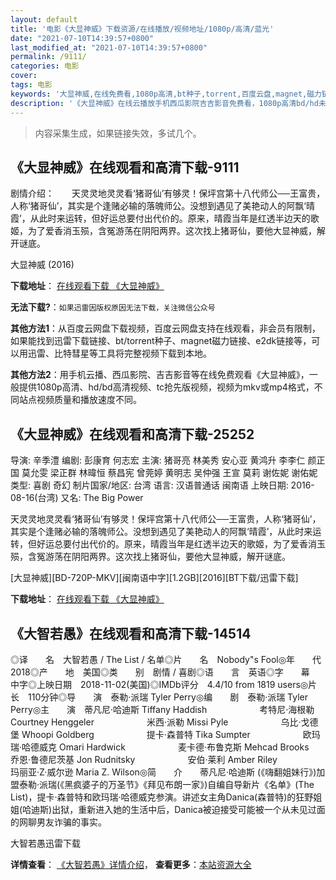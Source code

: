 ```yaml
---
layout: default
title: '电影《大显神威》下载资源/在线播放/视频地址/1080p/高清/蓝光'
date: "2021-07-10T14:39:57+0800"
last_modified_at: "2021-07-10T14:39:57+0800"
permalink: /9111/
categories: 电影
cover:
tags: 电影
keywords: '大显神威,在线免费看,1080p高清,bt种子,torrent,百度云盘,magnet,磁力链,迅雷下载资源'
description: '《大显神威》在线云播放手机西瓜影院吉吉影音免费看，1080p高清bd/hd未删减完整版和tc抢先枪版，mkv/mp4格式，附带bt/torrent种子、magnet/磁力链、百度云盘、网盘资源迅雷下载链接'
---
```


>内容采集生成，如果链接失效，多试几个。


## 《大显神威》在线观看和高清下载-9111

剧情介绍：　　天灵灵地灵灵看‘猪哥仙’有够灵！保坪宫第十八代师公──王富贵，人称‘猪哥仙’，其实是个逢赌必输的落魄师公。没想到遇见了美艳动人的阿飘‘晴霞’，从此时来运转，但好运总要付出代价的。原来，晴霞当年是红透半边天的歌姬，为了爱香消玉殒，含冤游荡在阴阳两界。这次找上猪哥仙，要他大显神威，解开谜底。


大显神威 (2016)

**下载地址**： [在线观看下载 《大显神威》](https://www.btbtdy.me/btdy/dy9946.html) 


**无法下载?**：`如果迅雷因版权原因无法下载，关注微信公众号 `

**其他方法1**：从百度云网盘下载视频，百度云网盘支持在线观看，非会员有限制，如果能找到迅雷下载链接、bt/torrent种子、magnet磁力链接、e2dk链接等，可以用迅雷、比特彗星等工具将完整视频下载到本地。

**其他方法2**：用手机云播、西瓜影院、吉吉影音等在线免费观看《大显神威》，一般提供1080p高清、hd/bd高清视频、tc抢先版视频，视频为mkv或mp4格式，不同站点视频质量和播放速度不同。


## 《大显神威》在线观看和高清下载-25252

导演: 辛季澧 编剧: 彭康育 何志宏 主演: 猪哥亮 林美秀 安心亚 黄鸿升 李李仁 颜正国 莫允雯 梁正群 林暐恒 蔡昌宪 曾莞婷 黄明志 吴仲强 王宣 莫莉 谢佐妮 谢佑妮 类型: 喜剧 奇幻 制片国家/地区: 台湾 语言: 汉语普通话 闽南语 上映日期: 2016-08-16(台湾) 又名: The Big Power

天灵灵地灵灵看‘猪哥仙’有够灵！保坪宫第十八代师公──王富贵，人称‘猪哥仙’，其实是个逢赌必输的落魄师公。没想到遇见了美艳动人的阿飘‘晴霞’，从此时来运转，但好运总要付出代价的。原来，晴霞当年是红透半边天的歌姬，为了爱香消玉殒，含冤游荡在阴阳两界。这次找上猪哥仙，要他大显神威，解开谜底。


[大显神威][BD-720P-MKV][闽南语中字][1.2GB][2016][BT下载/迅雷下载]

**下载地址**： [在线观看下载 《大显神威》](https://www.btdx8.com/torrent/the_big_power_2016.html) 


## 《大智若愚》在线观看和高清下载-14514

◎译　　名　大智若愚 / The List / 名单◎片　　名　Nobody"s Fool◎年　　代　2018◎产　　地　美国◎类　　别　剧情 / 喜剧◎语　　言　英语◎字　　幕　中字◎上映日期　2018-11-02(美国)◎IMDb评分　4.4/10 from 1819 users◎片　　长　110分钟◎导　　演　泰勒·派瑞 Tyler Perry◎编　　剧　泰勒·派瑞 Tyler Perry◎主　　演　蒂凡尼·哈迪斯 Tiffany Haddish　　　　　　考特尼·海根勒 Courtney Henggeler　　　　　　米西·派勒 Missi Pyle　　　　　　乌比·戈德堡 Whoopi Goldberg　　　　　　提卡·森普特 Tika Sumpter　　　　　　欧玛瑞·哈德威克 Omari Hardwick　　　　　　麦卡德·布鲁克斯 Mehcad Brooks　　　　　　乔恩·鲁德尼茨基 Jon Rudnitsky　　　　　　安伯·莱利 Amber Riley　　　　　　玛丽亚·Z·威尔逊 Maria Z. Wilson◎简　　介　　蒂凡尼·哈迪斯 (《嗨翻姐妹行》)加盟泰勒·派瑞(《黑疯婆子的万圣节》《拜见布朗一家》)自编自导新片《名单》(The List)，提卡·森普特和欧玛瑞·哈德威克参演。讲述女主角Danica(森普特)的狂野姐姐(哈迪斯)出狱，重新进入她的生活中后，Danica被迫接受可能被一个从未见过面的网聊男友诈骗的事实。


大智若愚迅雷下载

**详情查看**： [《大智若愚》详情介绍](/movie/14514/)， **查看更多**：[本站资源大全](/movie/t/all/)

